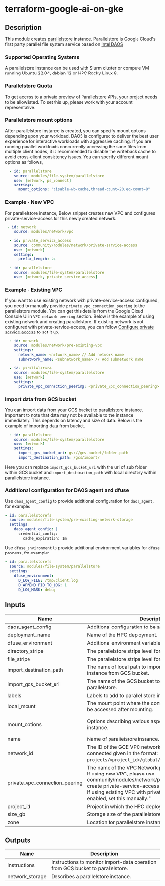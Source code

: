 # terraform-google-ai-on-gke

## Description

This module creates [parallelstore](https://cloud.google.com/parallelstore)
instance. Parallelstore is Google Cloud's first party parallel file system
service based on [Intel DAOS](https://docs.daos.io/v2.2/)

### Supported Operating Systems

A parallelstore instance can be used with Slurm cluster or compute
VM running Ubuntu 22.04, debian 12 or HPC Rocky Linux 8.

### Parallelstore Quota

To get access to a private preview of Parallelstore APIs, your project needs to
be allowlisted. To set this up, please work with your account representative.

### Parallelstore mount options

After parallelstore instance is created, you can specify mount options depending
upon your workload. DAOS is configured to deliver the best user experience for
interactive workloads with aggressive caching. If you are running parallel
workloads concurrently accessing the sane files from multiple client nodes, it
is recommended to disable the writeback cache to avoid cross-client consistency
issues. You can specify different mount options as follows,

```yaml
  - id: parallelstore
    source: modules/file-system/parallelstore
    use: [network, ps_connect]
    settings:
      mount_options: "disable-wb-cache,thread-count=20,eq-count=8"
```

### Example - New VPC

For parallelstore instance, Below snippet creates new VPC and configures private-service-access
for this newly created network.

```yaml
 - id: network
    source: modules/network/vpc

  - id: private_service_access
    source: community/modules/network/private-service-access
    use: [network]
    settings:
      prefix_length: 24

  - id: parallelstore
    source: modules/file-system/parallelstore
    use: [network, private_service_access]
```

### Example - Existing VPC

If you want to use existing network with private-service-access configured, you need
to manually provide `private_vpc_connection_peering` to the parallelstore module.
You can get this details from the Google Cloud Console UI in `VPC network peering`
section. Below is the example of using existing network and creating parallelstore.
If existing network is not configured with private-service-access, you can follow
[Configure private service access](https://cloud.google.com/vpc/docs/configure-private-services-access)
to set it up.

```yaml
  - id: network
    source: modules/network/pre-existing-vpc
    settings:
      network_name: <network_name> // Add network name
      subnetwork_name: <subnetwork_name> // Add subnetwork name

  - id: parallelstore
    source: modules/file-system/parallelstore
    use: [network]
    settings:
      private_vpc_connection_peering: <private_vpc_connection_peering> # will look like "servicenetworking.googleapis.com"
```

### Import data from GCS bucket

You can import data from your GCS bucket to parallelstore instance. Important to
note that data may not be available to the instance immediately. This depends on
latency and size of data. Below is the example of importing data from  bucket.

```yaml
  - id: parallelstore
    source: modules/file-system/parallelstore
    use: [network]
    settings:
      import_gcs_bucket_uri: gs://gcs-bucket/folder-path
      import_destination_path: /gcs/import/
```

Here you can replace `import_gcs_bucket_uri` with the uri of sub folder within GCS
bucket and `import_destination_path` with local directory within parallelstore
instance.

### Additional configuration for DAOS agent and dfuse
Use `daos_agent_config` to provide additional configuration for `daos_agent`, for example:

```yaml
- id: parallelstorefs
  source: modules/file-system/pre-existing-network-storage
  settings:
    daos_agent_config: |
      credential_config:
        cache_expiration: 1m
```

Use `dfuse_environment` to provide additional environment variables for `dfuse` process, for example:

```yaml
- id: parallelstorefs
  source: modules/file-system/parallelstore
  settings:
    dfuse_environment:
      D_LOG_FILE: /tmp/client.log
      D_APPEND_PID_TO_LOG: 1
      D_LOG_MASK: debug
```

<!-- BEGINNING OF PRE-COMMIT-TERRAFORM DOCS HOOK -->
## Inputs

| Name | Description | Type | Default | Required |
|------|-------------|------|---------|:--------:|
| daos\_agent\_config | Additional configuration to be added to daos\_config.yml | `string` | `""` | no |
| deployment\_name | Name of the HPC deployment. | `string` | n/a | yes |
| dfuse\_environment | Additional environment variables for DFuse process | `map(string)` | `{}` | no |
| directory\_stripe | The parallelstore stripe level for directories. | `string` | `null` | no |
| file\_stripe | The parallelstore stripe level for files. | `string` | `null` | no |
| import\_destination\_path | The name of local path to import data on parallelstore instance from GCS bucket. | `string` | `null` | no |
| import\_gcs\_bucket\_uri | The name of the GCS bucket to import data from to parallelstore. | `string` | `null` | no |
| labels | Labels to add to parallel store instance. | `map(string)` | `{}` | no |
| local\_mount | The mount point where the contents of the device may be accessed after mounting. | `string` | `"/parallelstore"` | no |
| mount\_options | Options describing various aspects of the parallelstore instance. | `string` | `"disable-wb-cache,thread-count=16,eq-count=8"` | no |
| name | Name of parallelstore instance. | `string` | `null` | no |
| network\_id | The ID of the GCE VPC network to which the instance is connected given in the format:<br>`projects/<project_id>/global/networks/<network_name>`" | `string` | n/a | yes |
| private\_vpc\_connection\_peering | The name of the VPC Network peering connection.<br>If using new VPC, please use community/modules/network/private-service-access to create private-service-access and<br>If using existing VPC with private-service-access enabled, set this manually." | `string` | n/a | yes |
| project\_id | Project in which the HPC deployment will be created. | `string` | n/a | yes |
| size\_gb | Storage size of the parallelstore instance in GB. | `number` | `12000` | no |
| zone | Location for parallelstore instance. | `string` | n/a | yes |

## Outputs

| Name | Description |
|------|-------------|
| instructions | Instructions to monitor import-data operation from GCS bucket to parallelstore. |
| network\_storage | Describes a parallelstore instance. |

<!-- END OF PRE-COMMIT-TERRAFORM DOCS HOOK -->
